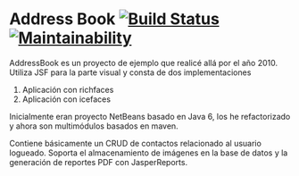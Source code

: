 Address Book [![Build Status](https://travis-ci.org/cesardl/addressbook-sample-webapp.svg?branch=master)](https://travis-ci.org/cesardl/addressbook-sample-webapp) [![Maintainability](https://api.codeclimate.com/v1/badges/ad8b96409b766ee88044/maintainability)](https://codeclimate.com/github/cesardl/addressbook-sample-webapp/maintainability)
===========

AddressBook es un proyecto de ejemplo que realicé allá por el año 2010. Utiliza JSF para la parte visual y consta de dos implementaciones

1. Aplicaci&oacute;n con richfaces
2. Aplicaci&oacute;n con icefaces

Inicialmente eran proyecto NetBeans basado en Java 6, los he refactorizado y ahora son multimódulos basados en maven.

Contiene b&aacute;sicamente un CRUD de contactos relacionado al usuario logueado. Soporta el almacenamiento de im&aacute;genes en la base de datos y la generaci&oacute;n de reportes PDF con JasperReports.